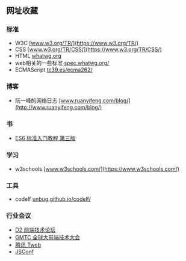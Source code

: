 ## 网址收藏
### 标准
* W3C [www.w3.org/TR/](https://www.w3.org/TR/)
* CSS [www.w3.org/TR/CSS/](https://www.w3.org/TR/CSS/)
* HTML [whatwg.org](https://whatwg.org)
* web相关的一些标准 [spec.whatwg.org/](https://spec.whatwg.org/)
* ECMAScript [tc39.es/ecma262/](https://tc39.es/ecma262/)

### 博客
* 阮一峰的网络日志 [www.ruanyifeng.com/blog/](http://www.ruanyifeng.com/blog/)

### 书
* [ES6 标准入门教程 第三版](https://www.bookstack.cn/read/es6-3rd/sidebar.md)

### 学习
* w3schools [www.w3schools.com/](https://www.w3schools.com/)

### 工具
* codelf [unbug.github.io/codelf/](https://unbug.github.io/codelf/)

### 行业会议

* [D2 前端技术论坛](https://github.com/orgs/d2forum/repositories)
* [GMTC 全球大前端技术大会](https://gmtc.infoq.cn/2022/beijing)
* [腾讯 Tweb](https://tweb.tencent.com/)
* [JSConf](https://jsconfchina.com/)
